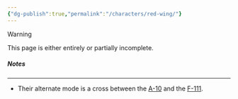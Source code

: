 ```yaml
---
{"dg-publish":true,"permalink":"/characters/red-wing/"}
---
```

  
>[!warning] 
>This page is either entirely or partially incomplete. 


##### Notes
---
- Their alternate mode is a cross between the [A-10](https://en.wikipedia.org/wiki/Fairchild_Republic_A-10_Thunderbolt_II) and the [F-111](https://en.wikipedia.org/wiki/General_Dynamics_F-111_Aardvark). 